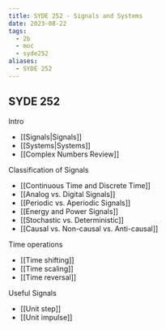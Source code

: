 ```yaml
---
title: SYDE 252 - Signals and Systems
date: 2023-08-22
tags:
  - 2b
  - moc
  - syde252
aliases:
  - SYDE 252
---
```

## SYDE 252

Intro
- [[Signals|Signals]]
- [[Systems|Systems]]
- [[Complex Numbers Review]]

Classification of Signals
- [[Continuous Time and Discrete Time]]
- [[Analog vs. Digital Signals]]
- [[Periodic vs. Aperiodic Signals]]
- [[Energy and Power Signals]]
- [[Stochastic vs. Deterministic]]
- [[Causal vs. Non-causal vs. Anti-causal]]
  
Time operations
- [[Time shifting]]
- [[Time scaling]]
- [[Time reversal]]

Useful Signals
- [[Unit step]]
- [[Unit impulse]]